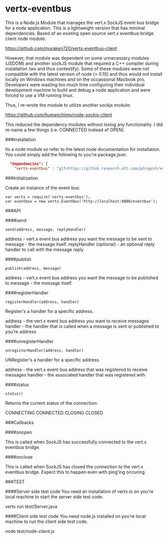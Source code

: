 vertx-eventbus
==============

This is a Node.js Module that manages the vert.x SockJS event bus bridge for a node application. This is a lightweight version that has minimal dependencies. Based of an existing open source vert.x eventbus bridge client node module:

https://github.com/muraken720/vertx-eventbus-client

However, that module was dependent on some unnecessary modules (JSDOM) and another sockJS module that required a C++ compiler during installation (ws and thus contextify). Some of these modules were not compatible with the latest version of node (> 0.10) and thus would not install locally on Windows machines and on the occassional Macbook pro. Developers were wasting too much time configuring their individual development machine to build and debug a node application and were forced to use a VM running linux.

Thus, I re-wrote the module to utilize another sockjs module:

https://github.com/humanchimp/node-sockjs-client

This reduced the dependency modules without losing any functionality. I did re-name a few things (i.e. CONNECTED instead of OPEN).

###Installation

Its a node module so refer to the latest node documentation for installation. You could simply add the following to you're package.json:

```json
  "dependencies": {
    "vertx-eventbus" : "git+https://github.research.att.com/pdragosh/vertx-eventbus"
```

###Initialization

Create an instance of the event bus:

```
var vertx = require('vertx-eventbus');
var eventbus = new vertx.EventBus('http://localhost:8080/eventbus');
```

###API

####send

```
send(address, message, replyHandler)
```
address - vert.x event bus address you want the message to be sent to
message - the message itself.
replyHandler (optional) - an optional reply handler to call with the message reply

####publish

```
publish(address, message)
```

address - vert.x event bus address you want the message to be published to
message - the message itself.

####registerHandler

```
registerHandler(address, handler)
```

Register's a handler for a specific address.

address - the vert.x event bus address you want to receive messages
handler - the handler that is called when a message is sent or published to you're address

####unregisterHandler

```
unregisterHandler(address, handler)
```

UNRegister's a handler for a specific address.

address - the vert.x event bus address that was registered to receive messages
handler - the associated handler that was registered with

####status

```
status()
```

Returns the current status of the connection:

CONNECTING
CONNECTED
CLOSING
CLOSED

###Callbacks

####onopen

This is called when SockJS has successfully connected to the vert.x eventbus bridge.

####onclose

This is called when SockJS has closed the connection to the vert.x eventbus bridge. Expect this to happen even with ping'ing occuring.

###TEST

####Server side test code
You need an installation of vertx.io on you're local machine to start the server side test code.

vertx run test/Server.java

####Client side test code
You need node.js installed on you're local machine to run the client side test code.

node test/node-client.js

